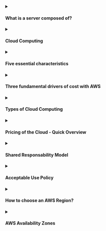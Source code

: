 
<details><summary><h4>What is a server composed of?</h4></summary>
<br>

##### A server is composed by:

- Compute: CPU 
- Memory: RAM 
- Storage: Data
- Database: Store data in a structured way
- Network: Routers, switch, DNS server
  - Network: cables, routers and servers connected with each other
  - Router: a networking device that forwards data packets between computer networks. They know where to send your packets on the internet!
  - Switch: takes a packet and send it to the correct server / client on your network

 <div alignr="center">
<img src="https://thumbs2.imgbox.com/c6/e8/H9K98LHQ_t.png" />
 </div>


##### Not a long time ago, that was the way to build an infrastructure (traditional IT approach):
<div alignr="center">
<img src="https://thumbs2.imgbox.com/4b/02/AKnOfE3s_t.png" />
</div>

##### Problems with traditional IT approach

- Pay for the rent for the data center
- Pay for powe supply, cooling, maintenance
- Adding and replacing hardware takes time
- Scaling is limited
- Hire 24/7 team to monitor the infrastructure
- How to deal with disasters? (easthquake, power shutdown, fire...)

Can all this be externalized?

</details>


<details><summary><h4>Cloud Computing</h4></summary>
<br>


</details>


<details><summary><h4> Five essential characteristics</h4></summary>
<br>

This cloud model is composed of five essential characteristics:

- <b>On-demand self-service:</b> Users can provision computing resources, such as server instances or storage, as needed without requiring human intervention from the service provider.

- <b>Broad network access:</b> Cloud services are accessible over the network through standard mechanisms, promoting widespread availability. Users can access the services from a variety of devices, such as laptops, smartphones, and tablets.

- <b>Resource pooling:</b> The provider's computing resources are pooled to serve multiple customers, with different physical and virtual resources dynamically assigned and reassigned according to demand. This enables efficient resource utilization and scalability.

- <b>Rapid elasticity:</b> Computing resources can be quickly scaled up or down to accommodate changing workloads. This ensures that the cloud environment is flexible and responsive to varying demands, providing agility for businesses and users.

- <b>Measured service:</b> Cloud systems automatically control and optimize resource usage by leveraging a metering capability at some level of abstraction appropriate to the type of service (e.g., storage, processing, bandwidth, and active user accounts). Resource usage can be monitored, controlled, and reported, providing transparency and allowing users to pay only for the resources they consume.
</details>


<details><summary><h4>Three fundamental drivers of cost with AWS</h4></summary>
<br>

There are three fundamental drivers of cost with AWS: compute, storage, and outbound data transfer. These characteristics vary somewhat, depending on the AWS product and pricing model you choose.
</details>



<details><summary><h4>Types of Cloud Computing</h4></summary>
<br>
  
##### Infrastrucure as a Service (IaaS)
  
- Provide building blocks for cloud IT
- Provides networking, computers, data storage space
- Highest level of flexibility
- Easy parallel with traditional on-premises IT
- Example
   <table cellspacing="0" cellpadding="0">
     <tr>
      <td> - Amazon EC2</td>
      <td><img src="https://d2q66yyjeovezo.cloudfront.net/icon/d88319dfa5d204f019b4284149886c59-7d586ea82f792b61a8c87de60565133d.svg" /></td>
     </tr>  
    </table>

##### Plataform as a Service (PaaS)
  
- Removes the need for your organization to manage the underlying infraestructure
- Focus on the deployment and management of you applications
- Example
  <table cellspacing="0" cellpadding="0">
    <tr>
      <td>- Elastic Beanstalk</td>
      <td><img src="https://d2q66yyjeovezo.cloudfront.net/icon/d43b67a293d39d11b046bd1813c804cb-4bc0ce71c93950e1ad695b25a4f1d4b5.svg" /></td>
    </tr>
  </table>
  
   
   
##### Software as a Service (SaaS)  
- Completed product that us run and managed by the service provider
- Example   
  <table cellspacing="0" cellpadding="0">
    <tr>
      <td>- Many AWS Services (ex: Rekognition for Machine Learning) </td>
      <td><img width="15%" src="https://encrypted-tbn0.gstatic.com/images?q=tbn:ANd9GcQWPOov6TZhY9Lso6rbo4_iFQ7OfEgWgy_Fk_INpumtuiPGjltSfJPYyzlbaIbmAtcbSOQ&usqp=CAU" /></td>
    </tr> 
  </table>

<hr/>
<div alignr="center">
<img src="https://thumbs2.imgbox.com/f0/5b/sI1W8WD7_t.png" />
</div>

</details>

<details><summary><h4>Pricing of the Cloud - Quick Overview</h4></summary>
<br>

AWS has 3 princing fundamentals, following the pay-as-you-go pricing model:

- Compute:
  - Pay for compute time   
    <table>
        <tr>
          <td rowspan="4"><img width="30%" src="https://thumbs2.imgbox.com/65/c8/IMPrp1MZ_t.png" /></td>
        </tr>
        <tr>
        <td><img src="https://d2q66yyjeovezo.cloudfront.net/icon/d88319dfa5d204f019b4284149886c59-7d586ea82f792b61a8c87de60565133d.svg" /> </td>
        </tr>
        <tr>
        <td><img src="https://d2q66yyjeovezo.cloudfront.net/icon/d43b67a293d39d11b046bd1813c804cb-4bc0ce71c93950e1ad695b25a4f1d4b5.svg" /> </td>
        </tr>
        <tr>
        <td><img src="https://d2q66yyjeovezo.cloudfront.net/icon/945f3fc449518a73b9f5f32868db466c-926961f91b072604c42b7f39ce2eaf1c.svg" /> </td>
        </tr>
    </table>
    
- Storage:
  - Pay for data stored in the Cloud 
      <table>
        <tr>
          <td rowspan="4"><img width="30%" src="https://thumbs2.imgbox.com/57/8c/zH60PUMU_t.png" /></td>
        </tr>
        <tr>
        <td><img src="https://d2q66yyjeovezo.cloudfront.net/icon/c0828e0381730befd1f7a025057c74fb-43acc0496e64afba82dbc9ab774dc622.svg" /> </td>
        </tr>
        <tr>
        <td><img width="8%" src="https://seeklogo.com/images/A/amazon-elastic-file-system-logo-E7053CDC9F-seeklogo.com.png" /> </td>
        </tr>
        <tr>
        <td><img width="8%" src="https://res.cloudinary.com/hy4kyit2a/f_auto,fl_lossy,q_70/learn/modules/aws-storage/choose-the-right-storage-service/images/75c6bec122ddc0a1a76b0bf99a89cae0_2-c-235-e-2-f-2448-40-c-3-8-c-7-b-e-9753-d-6-b-0-df-5.png" /> </td>
        </tr>
    </table>
    
- Data transfer OUT of the Cloud:
  - Data transfer IN is free
   
    <table>
        <tr>
          <td><img width="25%" src="https://hotmart.s3.amazonaws.com/product_pictures/2b279618-20d6-4514-b9e4-d5feb84bc025/aws.png" /></td>
        </tr>
    </table>

- Solves the expensive issue of traditional IT


</details>


<details><summary><h4>Shared Responsability Model</h4></summary>
<br>

- Customer has responsibility for the security <b>IN</b> the Cloud

- AWS has responsibility for the security <b>OF</b> the Cloud

<div alignr="center">
<img src="https://d1.awsstatic.com/security-center/Shared_Responsibility_Model_V2.59d1eccec334b366627e9295b304202faf7b899b.jpg" />
</div>


<a href="https://aws.amazon.com/compliance/shared-responsibility-model" >More</a>
</details>


<details><summary><h4>Acceptable Use Policy</h4></summary>
<br>

AWS has policies about the use of platform!

You may not use, or facilitate or allow others to use, the Services or the AWS Site:

- for any illegal or fraudulent activity;
- to violate the rights of others;
- to threaten, incite, promote, or actively encourage violence, terrorism, or other serious harm;
- for any content or activity that promotes child sexual exploitation or abuse;
- to violate the security, integrity, or availability of any user, network, computer or communications system, software application, or network or computing device;
- to distribute, publish, send, or facilitate the sending of unsolicited mass email or other messages, promotions, advertising, or solicitations (or “spam”).



<a href="https://aws.amazon.com/aup/" >More</a>



</details>



<details><summary><h4>How to choose an AWS Region?</h4></summary>
<br>

- Compliance:
  - <b>with data governance and legal requirements:</b> data never leaves a region without your explicit permission 
- Proximity: 
  - <b>to customers:</b> reduce latency
- Available services: 
  - <b>within a Region:</b> new services and new features aren't available in every Region
- Princing: 
  - <b>Princing:</b> princing varies region to region and is transparent in the service princing page

 <div alignr="center">
<img src="https://www.awsgeek.com/AWS-Regions/AWS-Regions.jpg" />
 </div>

</details>

<details><summary><h4>AWS Availability Zones</h4></summary>
<br>

- Each region has many availability zones (usually 3, min is 3, max is 6). Example:
  - ap-southeast-2a 
  - ap-southeast-2b
  - ap-southeast-2c
- Each availability zone (AZ) is one or more discrete data centers with redundant power, networking, and connectivity
- They're separete from each other, so that, they're isolated from disasters
- They're connected with high bandwidth, ultra-low latency networking

 <div alignr="center">
  <img src="https://thumbs2.imgbox.com/d8/f4/VNzQ8gbj_t.png" />
 </div>

</details>

